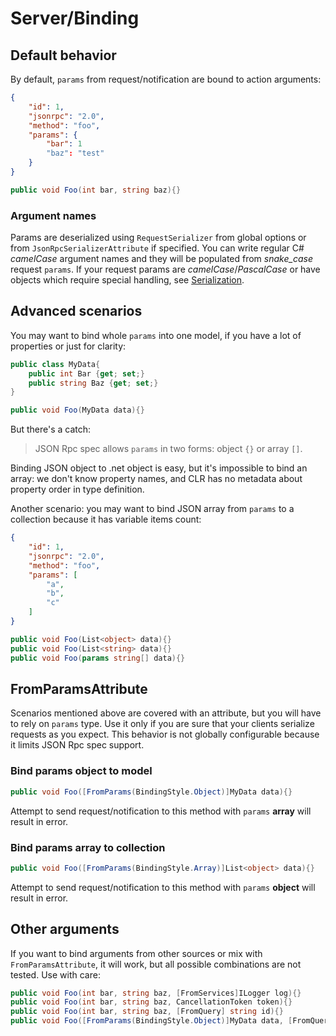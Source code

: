 # Server/Binding

## Default behavior

By default, `params` from request/notification are bound to action arguments:

```json
{
    "id": 1,
    "jsonrpc": "2.0",
    "method": "foo",
    "params": {
        "bar": 1
        "baz": "test"
    }
}
```

```cs
public void Foo(int bar, string baz){}
```

### Argument names

Params are deserialized using `RequestSerializer` from global options or from `JsonRpcSerializerAttribute` if specified.
You can write regular C# *camelCase* argument names and they will be populated from *snake_case* request `params`.
If your request params are *camelCase*/*PascalCase* or have objects which require special handling, see [Serialization](en/server/serialization.md).


## Advanced scenarios

You may want to bind whole `params` into one model, if you have a lot of properties or just for clarity:

```cs
public class MyData{
	public int Bar {get; set;}
	public string Baz {get; set;}
}

public void Foo(MyData data){}
```

But there's a catch:

> JSON Rpc spec allows `params` in two forms: object `{}` or array `[]`.

Binding JSON object to .net object is easy, but it's impossible to bind an array: we don't know property names,
and CLR has no metadata about property order in type definition.

Another scenario: you may want to bind JSON array from `params` to a collection because it has variable items count:

```json
{
    "id": 1,
    "jsonrpc": "2.0",
    "method": "foo",
    "params": [
        "a",
		"b",
		"c"
    ]
}
```

```cs
public void Foo(List<object> data){}
public void Foo(List<string> data){}
public void Foo(params string[] data){}
```

## FromParamsAttribute

Scenarios mentioned above are covered with an attribute, but you will have to rely on `params` type.
Use it only if you are sure that your clients serialize requests as you expect.
This behavior is not globally configurable because it limits JSON Rpc spec support.

### Bind params object to model

```cs
public void Foo([FromParams(BindingStyle.Object)]MyData data){}
```

Attempt to send request/notification to this method with `params` **array** will result in error.

### Bind params array to collection

```cs
public void Foo([FromParams(BindingStyle.Array)]List<object> data){}
```

Attempt to send request/notification to this method with `params` **object** will result in error.

## Other arguments

If you want to bind arguments from other sources or mix with `FromParamsAttribute`, it will work, but all possible combinations are not tested. Use with care:

```cs
public void Foo(int bar, string baz, [FromServices]ILogger log){}
public void Foo(int bar, string baz, CancellationToken token){}
public void Foo(int bar, string baz, [FromQuery] string id){}
public void Foo([FromParams(BindingStyle.Object)]MyData data, [FromQuery] string id){}
```
